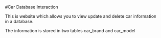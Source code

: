 #Car Database Interaction

This is website which allows you to view update and delete car information in a database.

The information is stored in two tables car_brand and car_model 
